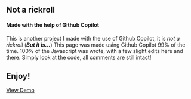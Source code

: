 ## Not a rickroll
#### Made with the help of Github Copilot
This is another project I made with the use of Github Copilot, it is *not a rickroll* (***But it is...***)
This page was made using Github Copilot 99% of the time. 100% of the Javascript was wrote, with a few slight edits here and there.
Simply look at the code, all comments are still intact!
## Enjoy!
<a href="https://lexian-droid.github.io/notarickroll/">View Demo</a>
